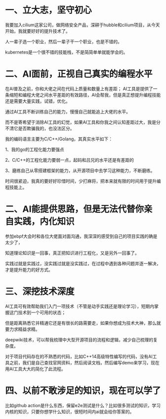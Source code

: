 # 一、立大志，坚守初心

我要加入cilium这家公司，做网络安全产品，深耕于hubble和cilium项目，从今天开始，我就要好好的提升技术了。

人一辈子选一个职业，然后一辈子干一个职业，也是不错的。

kubernetes是一个很不错的技能栈，不是简简单单就能学会的。



# 二、AI面前，正视自己真实的编程水平

在AI普及之前，你和大佬之间在代码上质量和数量上有差距；
AI工具是提供了一条缩短和编程大佬之间水平差距的有效路径，AI会帮我，但是真正想提升编程技能还是需要大量实践，试错，优化。

通过AI工具不断训练自己的能力，慢慢自己就能追上大佬的水平。

而不是寄希望于消除AI工具的幻觉，如果AI工具和你我之间认知差距过大，我是分不清它是否欺骗我的，也没法区分。



我的编码语言主要为C/C++/Golang，其真实水平如下：

1、我的go的工程化能力要强点

2、C/C++的工程化能力要弱一点，起码和吕兄的水平还是有差距的

3、磨练自己从零搭建框架的能力，从开源项目中去学习这种能力，不断磨练。

时间很紧迫，我真的要好好珍惜时间，少打麻将，把本来就有限的时间用于提升编程技能上。



# 二、AI能提供思路，但是无法代替你亲自实践，内化知识

参加ebpf大会时和各位大佬面对面沟通，我深深的感受到自己的项目实践的确是太少了，

知道理论知识是一回事，真正把知识进行工程化，又是另外一回事了。

实践过就是实践过，没实践过就是没实践过，在过程中遇到各种问题并逐一解决，才是提升能力的好方式。



# 三、深挖技术深度

AI工具可有效帮助我们入门一项技术（不管是动手实践还是理论学习），短期内掌握这门技术到一个可用的状态；

但是距离熟悉它并精通它还是有很长的路需要走，如果你想成为技术大神，那么就要力求精益求精。



deepwiki技术，可以帮我梳理中大型开源项目的流程和逻辑，减少自己梳理的复杂度。

对于项目代码存在的不熟悉的代码，比如C++14高级特性编写的代码，没有AI工具之前，我们是自己查找官网资料，然后阅读文档，然后编写demo来学习，现在用AI工具大大的简化了此流程。



# 四、以前不敢涉足的知识，现在可以学了

比如github action是什么东西，保留e2e测试是什么？比如很多测试的知识，学习内核的知识，只要你想学什么知识，很短时间内ai就会给你答案的。